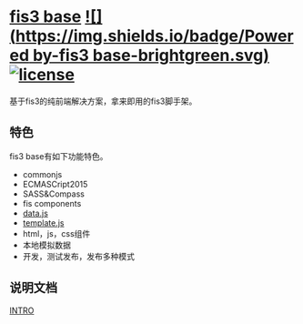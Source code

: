 # [fis3 base](https://github.com/yanhaijing/fis3-base) [![](https://img.shields.io/badge/Powered by-fis3 base-brightgreen.svg)](https://github.com/yanhaijing/fis3-base) [![license](http://img.shields.io/npm/l/express.svg)](https://github.com/yanhaijing/fis3-base/blob/master/MIT-LICENSE)
基于fis3的纯前端解决方案，拿来即用的fis3脚手架。

## 特色
fis3 base有如下功能特色。
- commonjs
- ECMASCript2015
- SASS&Compass
- fis components
- [data.js](https://github.com/yanhaijing/data.js)
- [template.js](https://github.com/yanhaijing/template.js)
- html，js，css组件
- 本地模拟数据
- 开发，测试发布，发布多种模式

## 说明文档
[INTRO](INTRO.md)
